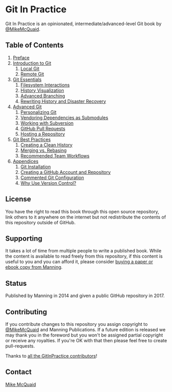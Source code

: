 # Git In Practice

Git In Practice is an opinionated, intermediate/advanced-level Git book by [@MikeMcQuaid](https://github.com/MikeMcQuaid).

## Table of Contents

1. [Preface](00-Preface.adoc)
2. [Introduction to Git](01-01-IntroductionToGit.adoc)
    1. [Local Git](01-LocalGit.adoc)
    2. [Remote Git](02-RemoteGit.adoc)
3. [Git Essentials](03-02-GitEssentials.adoc)
    1. [Filesystem Interactions](03-FilesystemInteractions.adoc)
    2. [History Visualization](04-HistoryVisualization.adoc)
    3. [Advanced Branching](05-AdvancedBranching.adoc)
    4. [Rewriting History and Disaster Recovery](06-RewritingHistoryAndDisasterRecovery.adoc)
4. [Advanced Git](07-03-AdvancedGit.adoc)
    1. [Personalizing Git](07-PersonalizingGit.adoc)
    2. [Vendoring Dependencies as Submodules](08-VendoringDependenciesAsSubmodules.adoc)
    3. [Working with Subversion](09-WorkingWithSubversion.adoc)
    4. [GitHub Pull Requests](10-GitHubPullRequests.adoc)
    5. [Hosting a Repository](11-HostingARepository.adoc)
5. [Git Best Practices](12-04-GitBestPractices.adoc)
    1. [Creating a Clean History](12-CreatingACleanHistory.adoc)
    2. [Merging vs. Rebasing](13-MergingVsRebasing.adoc)
    3. [Recommended Team Workflows](14-RecommendedTeamWorkflows.adoc)
6. [Appendices](15-Appendices.adoc)
    1. [Git Installation](15-Appendices.adoc#appendix-a-git-installation)
    2. [Creating a GitHub Account and Repository](15-Appendices.adoc#appendix-b-creating-a-github-account-and-repository)
    3. [Commented Git Configuration](15-Appendices.adoc#appendix-c-commented-git-configuration)
    4. [Why Use Version Control?](15-Appendices.adoc#appendix-d-why-use-version-control)

## License

You have the right to read this book through this open source repository, link others to it anywhere on the internet but not redistribute the contents of this repository outside of GitHub.

## Supporting

It takes a lot of time from multiple people to write a published book. While the content is available to read freely from this repository, if this content is useful to you and you can afford it, please consider [buying a paper or ebook copy from Manning](http://www.manning.com/mcquaid/?a_aid=MikeMcQuaid&a_bid=5688bbf4).

## Status

Published by Manning in 2014 and given a public GitHub repository in 2017.

## Contributing

If you contribute changes to this repository you assign copyright to [@MikeMcQuaid](https://github.com/MikeMcQuaid) and Manning Publications. If a future edition is released we may thank you in the foreword but you won't be assigned partial copyright or receive any royalties. If you're OK with that then please feel free to create pull-requests.

Thanks to [all the GitInPractice contributors](https://github.com/MikeMcQuaid/GitInPractice/graphs/contributors)!

## Contact

[Mike McQuaid](mailto:mike+gitinpractice@mikemcquaid.com)
